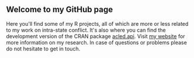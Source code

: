 ## Welcome to my GitHub page
Here you'll find some of my R projects, all of which are more or less related to my work on intra-state conflict. It's also where you can find the development version of the CRAN package [acled.api](https://CRAN.R-project.org/package=acled.api). Visit [my website](https://www.chrisdworschak.com/) for more information on my research. In case of questions or problems please do not hesitate to get in touch.
